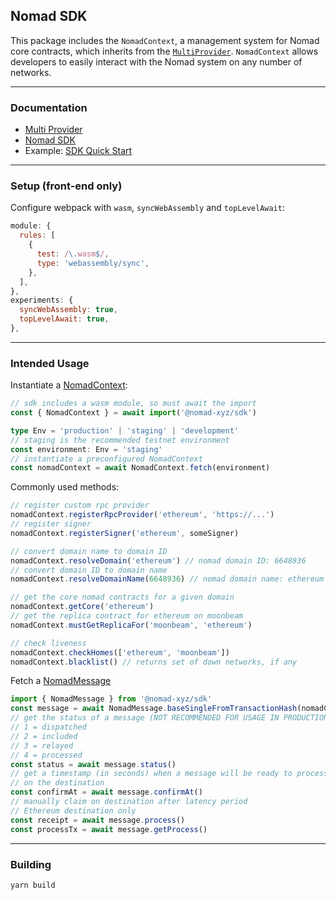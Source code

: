 ## Nomad SDK

This package includes the `NomadContext`, a management system for Nomad core
contracts, which inherits from the [`MultiProvider`](https://www.npmjs.com/package/@nomad-xyz/multi-provider). `NomadContext` allows
developers to easily interact with the Nomad system on any number of networks.

-------------------------

### Documentation
 - [Multi Provider](https://docs.nomad.xyz/multi-provider/)
 - [Nomad SDK](https://docs.nomad.xyz/sdk/)
 - Example: [SDK Quick Start](https://github.com/nomad-xyz/examples/tree/main/packages/sdk-quickstart)

-------------------------

### Setup (front-end only)

Configure webpack with `wasm`, `syncWebAssembly` and `topLevelAwait`:

```js
module: {
  rules: [
    {
      test: /\.wasm$/,
      type: 'webassembly/sync',
    },
  ],
},
experiments: {
  syncWebAssembly: true,
  topLevelAwait: true,
},
```

-------------------------

### Intended Usage

Instantiate a [NomadContext](https://docs.nomad.xyz/sdk/classes/nomadcontext):

```ts
// sdk includes a wasm module, so must await the import
const { NomadContext } = await import('@nomad-xyz/sdk')

type Env = 'production' | 'staging' | 'development'
// staging is the recommended testnet environment
const environment: Env = 'staging'
// instantiate a preconfigured NomadContext
const nomadContext = await NomadContext.fetch(environment)
```

Commonly used methods:

```ts
// register custom rpc provider
nomadContext.registerRpcProvider('ethereum', 'https://...')
// register signer
nomadContext.registerSigner('ethereum', someSigner)

// convert domain name to domain ID
nomadContext.resolveDomain('ethereum') // nomad domain ID: 6648936
// convert domain ID to domain name
nomadContext.resolveDomainName(6648936) // nomad domain name: ethereum

// get the core nomad contracts for a given domain
nomadContext.getCore('ethereum')
// get the replica contract for ethereum on moonbeam
nomadContext.mustGetReplicaFor('moonbeam', 'ethereum')

// check liveness
nomadContext.checkHomes(['ethereum', 'moonbeam'])
nomadContext.blacklist() // returns set of down networks, if any
```

Fetch a [NomadMessage](https://docs.nomad.xyz/sdk/classes/nomadmessage)

```ts
import { NomadMessage } from '@nomad-xyz/sdk'
const message = await NomadMessage.baseSingleFromTransactionHash(nomadContext, 'ethereum', '0x1234...')
// get the status of a message (NOT RECOMMENDED FOR USAGE IN PRODUCTION)
// 1 = dispatched
// 2 = included
// 3 = relayed
// 4 = processed
const status = await message.status()
// get a timestamp (in seconds) when a message will be ready to process
// on the destination
const confirmAt = await message.confirmAt()
// manually claim on destination after latency period
// Ethereum destination only
const receipt = await message.process()
const processTx = await message.getProcess()
```

-------------------------

### Building

```
yarn build
```

